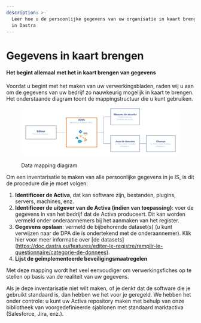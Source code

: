 ```yaml
---
description: >-
  Leer hoe u de persoonlijke gegevens van uw organisatie in kaart brengt
  in Dastra
---
```


# Gegevens in kaart brengen

#### Het begint allemaal met het in kaart brengen van gegevens <a href="#0-label" id="0-label"></a>

Voordat u begint met het maken van uw verwerkingsbladen, raden wij u aan om de gegevens van uw bedrijf zo nauwkeurig mogelijk in kaart te brengen. Het onderstaande diagram toont de mappingstructuur die u kunt gebruiken.

<figure><img src="../../.gitbook/assets/assets-schema.png" alt=""><figcaption><p>Data mapping diagram </p></figcaption></figure>

Om een inventarisatie te maken van alle persoonlijke gegevens in je IS, is dit de procedure die je moet volgen:

1. **Identificeer de Activa**, dat kan software zijn, bestanden, plugins, servers, machines, enz.
2. **Identificeer de uitgever van de Activa (indien van toepassing)**: voer de gegevens in van het bedrijf dat de Activa produceert. Dit kan worden vermeld onder onderaannemers bij het aanmaken van het register.
3. **Gegevens opslaan**: vermeld de bijbehorende dataset(s) (u kunt verwijzen naar de DPA die is ondertekend met de onderaannemer). Klik hier voor meer informatie over [de datasets] (https://doc.dastra.eu/features/editer-le-registre/remplir-le-questionnaire/categorie-de-donnees).
4. **Lijst de geïmplementeerde beveiligingsmaatregelen**

Met deze mapping wordt het veel eenvoudiger om verwerkingsfiches op te stellen op basis van de realiteit van uw gegevens.

Als je deze inventarisatie niet wilt maken, of je denkt dat de software die je gebruikt standaard is, dan hebben we het voor je geregeld. We hebben het onder controle: u kunt uw Activa repository maken met behulp van onze bibliotheek van voorgedefinieerde sjablonen met standaard marktactiva (Salesforce, Jira, enz.).